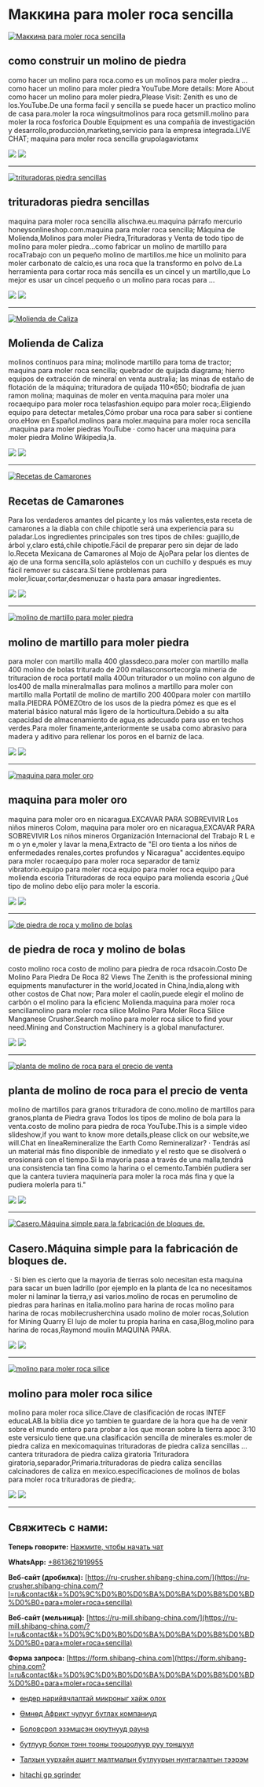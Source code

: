 # Маккина para moler roca sencilla

<a href="https://swt.shibang-china.com/?l=ru&img&k=%D0%9C%D0%B0%D0%BA%D0%BA%D0%B8%D0%BD%D0%B0+para+moler+roca+sencilla" target="_blank">![Маккина para moler roca sencilla](http://static.shibang-china.com/all-800x300/256.jpg)</a>

## como construir un molino de piedra
como hacer un molino para roca.como es un molinos para moler piedra … como hacer un molino para moler piedra YouTube.More details: More About como hacer un molino para moler piedra,Please Visit: Zenith es uno de los.YouTube.De una forma facil y sencilla se puede hacer un practico molino de casa para.moler la roca wingsuitmolinos para roca getsmill.molino para moler la roca fosforica Double Equipment es una compa&#241;&#237;a de investigaci&#243;n y desarrollo,producci&#243;n,marketing,servicio para la empresa integrada.LIVE CHAT; maquina para moler roca sencilla grupolagaviotamx


<a href="https://whatsapp.shibangsoft.com/WhatsApp.php" target="_blank" title="WhatsApp">![](http://static.shibang-china.com/icon/whatsapp.png)</a> <a href="https://swt.shibang-china.com/?l=ru&icon&k=%D0%9C%D0%B0%D0%BA%D0%BA%D0%B8%D0%BD%D0%B0+para+moler+roca+sencilla" target="_blank">![](http://static.shibang-china.com/icon/chat-ru.png)</a>

---

<a href="https://swt.shibang-china.com/?l=ru&img&k=%D0%9C%D0%B0%D0%BA%D0%BA%D0%B8%D0%BD%D0%B0+para+moler+roca+sencilla" target="_blank">![trituradoras piedra sencillas](http://static.shibang-china.com/all-800x300/741.jpg)</a>

## trituradoras piedra sencillas
maquina para moler roca sencilla alischwa.eu.maquina p&#225;rrafo mercurio honeysonlineshop.com.maquina para moler roca sencilla; M&#225;quina de Molienda,Molinos para moler Piedra,Trituradoras y Venta de todo tipo de molino para moler piedra…como fabricar un molino de martillo para rocaTrabajo con un peque&#241;o molino de martillos.me hice un molinito para moler carbonato de calcio,es una roca que la transformo en polvo de.La herramienta para cortar roca m&#225;s sencilla es un cincel y un martillo,que Lo mejor es usar un cincel peque&#241;o o un molino para rocas para …


<a href="https://whatsapp.shibangsoft.com/WhatsApp.php" target="_blank" title="WhatsApp">![](http://static.shibang-china.com/icon/whatsapp.png)</a> <a href="https://swt.shibang-china.com/?l=ru&icon&k=%D0%9C%D0%B0%D0%BA%D0%BA%D0%B8%D0%BD%D0%B0+para+moler+roca+sencilla" target="_blank">![](http://static.shibang-china.com/icon/chat-ru.png)</a>

---

<a href="https://swt.shibang-china.com/?l=ru&img&k=%D0%9C%D0%B0%D0%BA%D0%BA%D0%B8%D0%BD%D0%B0+para+moler+roca+sencilla" target="_blank">![Molienda de Caliza](http://static.shibang-china.com/all-800x300/1481.jpg)</a>

## Molienda de Caliza
molinos continuos para mina; molinode martillo para toma de tractor; maquina para moler roca sencilla; quebrador de quijada diagrama; hierro equipos de extracci&#243;n de mineral en venta australia; las minas de esta&#241;o de flotaci&#243;n de la m&#225;quina; trituradora de quijada 110&#215;650; biodrafia de juan ramon molina; maquinas de moler en venta.maquina para moler una rocaequipo para moler roca telasfashion.equipo para moler roca;.Eligiendo equipo para detectar metales,C&#243;mo probar una roca para saber si contiene oro.eHow en Espa&#241;ol.molinos para moler.maquina para moler roca sencilla .maquina para moler piedras YouTube &#183; como hacer una maquina para moler piedra Molino Wikipedia,la.


<a href="https://whatsapp.shibangsoft.com/WhatsApp.php" target="_blank" title="WhatsApp">![](http://static.shibang-china.com/icon/whatsapp.png)</a> <a href="https://swt.shibang-china.com/?l=ru&icon&k=%D0%9C%D0%B0%D0%BA%D0%BA%D0%B8%D0%BD%D0%B0+para+moler+roca+sencilla" target="_blank">![](http://static.shibang-china.com/icon/chat-ru.png)</a>

---

<a href="https://swt.shibang-china.com/?l=ru&img&k=%D0%9C%D0%B0%D0%BA%D0%BA%D0%B8%D0%BD%D0%B0+para+moler+roca+sencilla" target="_blank">![Recetas de Camarones](http://static.shibang-china.com/all-800x300/1166.jpg)</a>

## Recetas de Camarones
Para los verdaderos amantes del picante,y los m&#225;s valientes,esta receta de camarones a la diabla con chile chipotle ser&#225; una experiencia para su paladar.Los ingredientes principales son tres tipos de chiles: guajillo,de &#225;rbol y,claro est&#225;,chile chipotle.F&#225;cil de preparar pero sin dejar de lado lo.Receta Mexicana de Camarones al Mojo de AjoPara pelar los dientes de ajo de una forma sencilla,solo apl&#225;stelos con un cuchillo y despu&#233;s es muy f&#225;cil remover su c&#225;scara.S&#237; tiene problemas para moler,licuar,cortar,desmenuzar o hasta para amasar ingredientes.


<a href="https://whatsapp.shibangsoft.com/WhatsApp.php" target="_blank" title="WhatsApp">![](http://static.shibang-china.com/icon/whatsapp.png)</a> <a href="https://swt.shibang-china.com/?l=ru&icon&k=%D0%9C%D0%B0%D0%BA%D0%BA%D0%B8%D0%BD%D0%B0+para+moler+roca+sencilla" target="_blank">![](http://static.shibang-china.com/icon/chat-ru.png)</a>

---

<a href="https://swt.shibang-china.com/?l=ru&img&k=%D0%9C%D0%B0%D0%BA%D0%BA%D0%B8%D0%BD%D0%B0+para+moler+roca+sencilla" target="_blank">![molino de martillo para moler piedra](http://static.shibang-china.com/all-800x300/1514.jpg)</a>

## molino de martillo para moler piedra
para moler con martillo malla 400 glassdeco.para moler con martillo malla 400 molino de bolas triturado de 200 mallasconsortecorgla mineria de trituracion de roca portatil malla 400un triturador o un molino con alguno de los400 de malla mineralmallas para molinos a martillo para moler con martillo malla Portatil de molino de martillo 200 400para moler con martillo malla.PIEDRA P&#211;MEZOtro de los usos de la piedra p&#243;mez es que es el material b&#225;sico natural m&#225;s ligero de la horticultura.Debido a su alta capacidad de almacenamiento de agua,es adecuado para uso en techos verdes.Para moler finamente,anteriormente se usaba como abrasivo para madera y aditivo para rellenar los poros en el barniz de laca.


<a href="https://whatsapp.shibangsoft.com/WhatsApp.php" target="_blank" title="WhatsApp">![](http://static.shibang-china.com/icon/whatsapp.png)</a> <a href="https://swt.shibang-china.com/?l=ru&icon&k=%D0%9C%D0%B0%D0%BA%D0%BA%D0%B8%D0%BD%D0%B0+para+moler+roca+sencilla" target="_blank">![](http://static.shibang-china.com/icon/chat-ru.png)</a>

---

<a href="https://swt.shibang-china.com/?l=ru&img&k=%D0%9C%D0%B0%D0%BA%D0%BA%D0%B8%D0%BD%D0%B0+para+moler+roca+sencilla" target="_blank">![maquina para moler oro](http://static.shibang-china.com/all-800x300/167.jpg)</a>

## maquina para moler oro
maquina para moler oro en nicaragua.EXCAVAR PARA SOBREVIVIR Los ni&#241;os mineros Colom, maquina para moler oro en nicaragua,EXCAVAR PARA SOBREVIVIR Los ni&#241;os mineros Organizaci&#243;n Internacional del Trabajo R L e m o yn e,moler y lavar la mena,Extracto de &quot;El oro tienta a los ni&#241;os de enfermedades renales,cortes profundos y Nicaragua&quot; accidentes.equipo para moler rocaequipo para moler roca separador de tamiz vibratorio.equipo para moler roca equipo para moler roca equipo para molienda escoria Trituradoras de roca equipo para molienda escoria &#191;Qu&#233; tipo de molino debo elijo para moler la escoria.


<a href="https://whatsapp.shibangsoft.com/WhatsApp.php" target="_blank" title="WhatsApp">![](http://static.shibang-china.com/icon/whatsapp.png)</a> <a href="https://swt.shibang-china.com/?l=ru&icon&k=%D0%9C%D0%B0%D0%BA%D0%BA%D0%B8%D0%BD%D0%B0+para+moler+roca+sencilla" target="_blank">![](http://static.shibang-china.com/icon/chat-ru.png)</a>

---

<a href="https://swt.shibang-china.com/?l=ru&img&k=%D0%9C%D0%B0%D0%BA%D0%BA%D0%B8%D0%BD%D0%B0+para+moler+roca+sencilla" target="_blank">![de piedra de roca y molino de bolas](http://static.shibang-china.com/all-800x300/878.jpg)</a>

## de piedra de roca y molino de bolas
costo molino roca costo de molino para piedra de roca rdsacoin.Costo De Molino Para Piedra De Roca 82 Views The Zenith is the professional mining equipments manufacturer in the world,located in China,India,along with other costos de Chat now; Para moler el caol&#237;n,puede elegir el molino de carb&#243;n o el molino para la eficienc Molienda.maquina para moler roca sencillamolino para moler roca silice Molino Para Moler Roca Silice Manganese Crusher.Search molino para moler roca silice to find your need.Mining and Construction Machinery is a global manufacturer.


<a href="https://whatsapp.shibangsoft.com/WhatsApp.php" target="_blank" title="WhatsApp">![](http://static.shibang-china.com/icon/whatsapp.png)</a> <a href="https://swt.shibang-china.com/?l=ru&icon&k=%D0%9C%D0%B0%D0%BA%D0%BA%D0%B8%D0%BD%D0%B0+para+moler+roca+sencilla" target="_blank">![](http://static.shibang-china.com/icon/chat-ru.png)</a>

---

<a href="https://swt.shibang-china.com/?l=ru&img&k=%D0%9C%D0%B0%D0%BA%D0%BA%D0%B8%D0%BD%D0%B0+para+moler+roca+sencilla" target="_blank">![planta de molino de roca para el precio de venta](http://static.shibang-china.com/all-800x300/1256.jpg)</a>

## planta de molino de roca para el precio de venta
molino de martillos para granos trituradora de cono.molino de martillos para granos,planta de Piedra grava Todos los tipos de molino de bola para la venta.costo de molino para piedra de roca YouTube.This is a simple video slideshow,if you want to know more details,please click on our website,we will.Chat en l&#237;neaRemineralize the Earth Como Remineralizar?&nbsp;&#0183;&#32;Tendr&#225;s as&#237; un material m&#225;s fino disponible de inmediato y el resto que se disolver&#225; o erosionar&#225; con el tiempo.Si la mayor&#237;a pasa a trav&#233;s de una malla,tendr&#225; una consistencia tan fina como la harina o el cemento.Tambi&#233;n pudiera ser que la cantera tuviera maquiner&#237;a para moler la roca m&#225;s fina y que la pudiera molerla para ti.&quot;


<a href="https://whatsapp.shibangsoft.com/WhatsApp.php" target="_blank" title="WhatsApp">![](http://static.shibang-china.com/icon/whatsapp.png)</a> <a href="https://swt.shibang-china.com/?l=ru&icon&k=%D0%9C%D0%B0%D0%BA%D0%BA%D0%B8%D0%BD%D0%B0+para+moler+roca+sencilla" target="_blank">![](http://static.shibang-china.com/icon/chat-ru.png)</a>

---

<a href="https://swt.shibang-china.com/?l=ru&img&k=%D0%9C%D0%B0%D0%BA%D0%BA%D0%B8%D0%BD%D0%B0+para+moler+roca+sencilla" target="_blank">![Casero.M&#225;quina simple para la fabricaci&#243;n de bloques de.](http://static.shibang-china.com/all-800x300/213.jpg)</a>

## Casero.M&#225;quina simple para la fabricaci&#243;n de bloques de.
&nbsp;&#0183;&#32;Si bien es cierto que la mayoria de tierras solo necesitan esta maquina para sacar un buen ladrillo (por ejemplo en la planta de Ica no necesitamos moler ni laminar la tierra,y asi varios.molino de rocas en perumolino de piedras para harinas en italia.molino para harina de rocas molino para harina de rocas mobilecrusherchina usado molino de moler rocas,Solution for Mining Quarry El lujo de moler tu propia harina en casa,Blog,molino para harina de rocas,Raymond moulin MAQUINA PARA.


<a href="https://whatsapp.shibangsoft.com/WhatsApp.php" target="_blank" title="WhatsApp">![](http://static.shibang-china.com/icon/whatsapp.png)</a> <a href="https://swt.shibang-china.com/?l=ru&icon&k=%D0%9C%D0%B0%D0%BA%D0%BA%D0%B8%D0%BD%D0%B0+para+moler+roca+sencilla" target="_blank">![](http://static.shibang-china.com/icon/chat-ru.png)</a>

---

<a href="https://swt.shibang-china.com/?l=ru&img&k=%D0%9C%D0%B0%D0%BA%D0%BA%D0%B8%D0%BD%D0%B0+para+moler+roca+sencilla" target="_blank">![molino para moler roca silice](http://static.shibang-china.com/all-800x300/52.jpg)</a>

## molino para moler roca silice
molino para moler roca silice.Clave de clasificaci&#243;n de rocas INTEF educaLAB.la biblia dice yo tambien te guardare de la hora que ha de venir sobre el mundo entero para probar a los que moran sobre la tierra apoc 3:10 este versiculo tiene que.una clasificaci&#243;n sencilla de minerales es:moler de piedra caliza en mexicomaquinas trituradoras de piedra caliza sencillas … cantera trituradora de piedra caliza giratoria Trituradora giratoria,separador,Primaria.trituradoras de piedra caliza sencillas calcinadores de caliza en mexico.especificaciones de molinos de bolas para moler roca trituradoras de piedra;.


<a href="https://whatsapp.shibangsoft.com/WhatsApp.php" target="_blank" title="WhatsApp">![](http://static.shibang-china.com/icon/whatsapp.png)</a> <a href="https://swt.shibang-china.com/?l=ru&icon&k=%D0%9C%D0%B0%D0%BA%D0%BA%D0%B8%D0%BD%D0%B0+para+moler+roca+sencilla" target="_blank">![](http://static.shibang-china.com/icon/chat-ru.png)</a>

---
## Свяжитесь с нами:

**Теперь говорите:** [Нажмите, чтобы начать чат](https://swt.shibang-china.com?l=ru&contact&k=%D0%9C%D0%B0%D0%BA%D0%BA%D0%B8%D0%BD%D0%B0+para+moler+roca+sencilla)

**WhatsApp:**  [+8613621919955](https://whatsapp.shibangsoft.com/WhatsApp.php)

**Веб-сайт (дробилка):** [https://ru-crusher.shibang-china.com/](https://ru-crusher.shibang-china.com/?l=ru&contact&k=%D0%9C%D0%B0%D0%BA%D0%BA%D0%B8%D0%BD%D0%B0+para+moler+roca+sencilla)

**Веб-сайт (мельница):** [https://ru-mill.shibang-china.com/](https://ru-mill.shibang-china.com/?l=ru&contact&k=%D0%9C%D0%B0%D0%BA%D0%BA%D0%B8%D0%BD%D0%B0+para+moler+roca+sencilla)

**Форма запроса:** [https://form.shibang-china.com](https://form.shibang-china.com?l=ru&contact&k=%D0%9C%D0%B0%D0%BA%D0%BA%D0%B8%D0%BD%D0%B0+para+moler+roca+sencilla)

* [өндөр нарийвчлалтай микроныг хайж олох](../129/%D3%A9%D0%BD%D0%B4%D3%A9%D1%80%20%D0%BD%D0%B0%D1%80%D0%B8%D0%B9%D0%B2%D1%87%D0%BB%D0%B0%D0%BB%D1%82%D0%B0%D0%B9%20%D0%BC%D0%B8%D0%BA%D1%80%D0%BE%D0%BD%D1%8B%D0%B3%20%D1%85%D0%B0%D0%B9%D0%B6%20%D0%BE%D0%BB%D0%BE%D1%85.md)

* [Өмнөд Африкт чулууг бутлах компаниуд](../128/%D3%A8%D0%BC%D0%BD%D3%A9%D0%B4%20%D0%90%D1%84%D1%80%D0%B8%D0%BA%D1%82%20%D1%87%D1%83%D0%BB%D1%83%D1%83%D0%B3%20%D0%B1%D1%83%D1%82%D0%BB%D0%B0%D1%85%20%D0%BA%D0%BE%D0%BC%D0%BF%D0%B0%D0%BD%D0%B8%D1%83%D0%B4.md)

* [Боловсрол эзэмшсэн оюутнууд рауна](../129/%D0%91%D0%BE%D0%BB%D0%BE%D0%B2%D1%81%D1%80%D0%BE%D0%BB%20%D1%8D%D0%B7%D1%8D%D0%BC%D1%88%D1%81%D1%8D%D0%BD%20%D0%BE%D1%8E%D1%83%D1%82%D0%BD%D1%83%D1%83%D0%B4%20%D1%80%D0%B0%D1%83%D0%BD%D0%B0.md)

* [бутлуур болон тонн тооны тооцоолуур руу тоншуул](../130/%D0%B1%D1%83%D1%82%D0%BB%D1%83%D1%83%D1%80%20%D0%B1%D0%BE%D0%BB%D0%BE%D0%BD%20%D1%82%D0%BE%D0%BD%D0%BD%20%D1%82%D0%BE%D0%BE%D0%BD%D1%8B%20%D1%82%D0%BE%D0%BE%D1%86%D0%BE%D0%BE%D0%BB%D1%83%D1%83%D1%80%20%D1%80%D1%83%D1%83%20%D1%82%D0%BE%D0%BD%D1%88%D1%83%D1%83%D0%BB.md)

* [Талхын уурхайн ашигт малтмалын бутлуурын нунтаглалтын тээрэм](../127/%D0%A2%D0%B0%D0%BB%D1%85%D1%8B%D0%BD%20%D1%83%D1%83%D1%80%D1%85%D0%B0%D0%B9%D0%BD%20%D0%B0%D1%88%D0%B8%D0%B3%D1%82%20%D0%BC%D0%B0%D0%BB%D1%82%D0%BC%D0%B0%D0%BB%D1%8B%D0%BD%20%D0%B1%D1%83%D1%82%D0%BB%D1%83%D1%83%D1%80%D1%8B%D0%BD%20%D0%BD%D1%83%D0%BD%D1%82%D0%B0%D0%B3%D0%BB%D0%B0%D0%BB%D1%82%D1%8B%D0%BD%20%D1%82%D1%8D%D1%8D%D1%80%D1%8D%D0%BC.md)

* [hitachi gp sgrinder](../129/hitachi%20gp%20sgrinder.md)